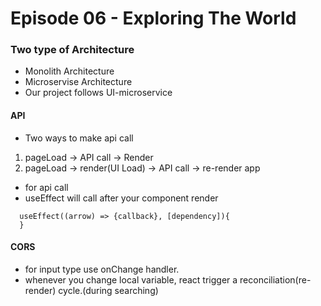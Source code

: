 # Episode 06 - Exploring The World

### Two type of Architecture

- Monolith Architecture
- Microservise Architecture
- Our project follows UI-microservice

#### API

- Two ways to make api call

1. pageLoad -> API call -> Render
2. pageLoad -> render(UI Load) -> API call -> re-render app

- for api call
- useEffect will call after your component render

```
  useEffect((arrow) => {callback}, [dependency]){
  }
```

#### CORS

- for input type use onChange handler.
- whenever you change local variable, react trigger a reconciliation(re-render) cycle.(during searching)
